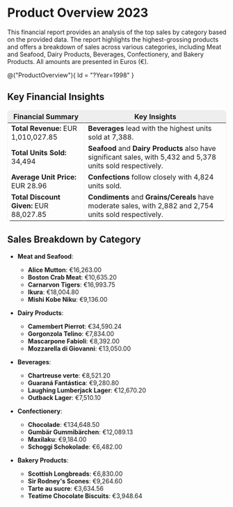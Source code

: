 <style>
    .product-overview-table {
        margin-bottom: 20px;
    }

    .product-overview-key-insights table {
        border: 1px solid #eee;
        border-radius: 8px;
    }

    .product-overview-key-insights table tr {
        border: none;
    }

    .product-overview-key-insights table th {
        background: #eee;
    }

    .product-overview-key-insights table th,
    .product-overview-key-insights table td {
        border: none;
    }

    .product-overview-key-insights table th:first-child,
    .product-overview-key-insights table td:first-child {
        border-right: 1px solid #eee;
    }

</style>

# Product Overview 2023

This financial report provides an analysis of the top sales by category based on the provided data. The report highlights the highest-grossing products and offers a breakdown of sales across various categories, including Meat and Seafood, Dairy Products, Beverages, Confectionery, and Bakery Products. All amounts are presented in Euros (€).

<div class="product-overview-table">

@("ProductOverview"){ Id = "?Year=1998" }

</div>

## Key Financial Insights
<div class="product-overview-key-insights">

| **Financial Summary**    | **Key Insights** |
|------------------------|-----------------------------------------------------------|
| **Total Revenue:** EUR 1,010,027.85           |  **Beverages** lead with the highest units sold at 7,388.       |
| **Total Units Sold:** 34,494      | **Seafood** and **Dairy Products** also have significant sales, with 5,432 and 5,378 units sold respectively.         |
| **Average Unit Price:** EUR 28.96    | **Confections** follow closely with 4,824 units sold.         |
| **Total Discount Given:** EUR 88,027.85   | **Condiments** and **Grains/Cereals** have moderate sales, with 2,882 and 2,754 units sold respectively.        |
 
 </div>                     

## **Sales Breakdown by Category**

- **Meat and Seafood**:
  - **Alice Mutton**: €16,263.00
  - **Boston Crab Meat**: €10,635.20
  - **Carnarvon Tigers**: €16,993.75
  - **Ikura**: €18,004.80
  - **Mishi Kobe Niku**: €9,136.00

- **Dairy Products**:
  - **Camembert Pierrot**: €34,590.24
  - **Gorgonzola Telino**: €7,834.00
  - **Mascarpone Fabioli**: €8,392.00
  - **Mozzarella di Giovanni**: €13,050.00

- **Beverages**:
  - **Chartreuse verte**: €8,521.20
  - **Guaraná Fantástica**: €9,280.80
  - **Laughing Lumberjack Lager**: €12,670.20
  - **Outback Lager**: €7,510.10

- **Confectionery**:
  - **Chocolade**: €134,648.50
  - **Gumbär Gummibärchen**: €12,089.13
  - **Maxilaku**: €9,184.00
  - **Schoggi Schokolade**: €6,482.00

- **Bakery Products**:
  - **Scottish Longbreads**: €6,830.00
  - **Sir Rodney's Scones**: €9,264.60
  - **Tarte au sucre**: €3,634.56
  - **Teatime Chocolate Biscuits**: €3,948.64


